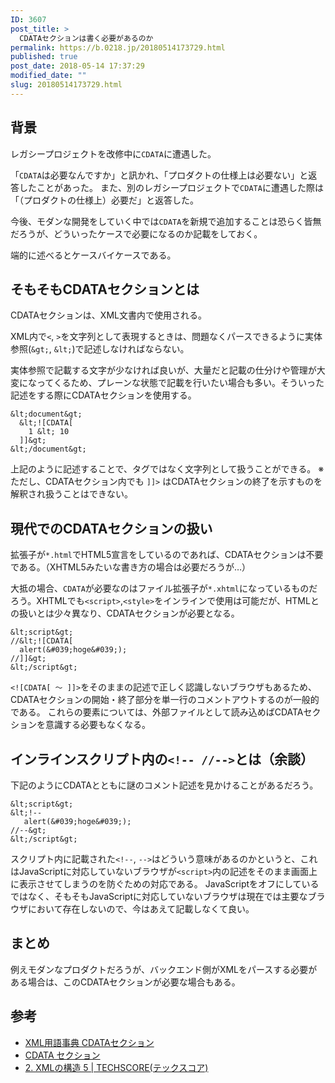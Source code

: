 ```yaml
---
ID: 3607
post_title: >
  CDATAセクションは書く必要があるのか
permalink: https://b.0218.jp/20180514173729.html
published: true
post_date: 2018-05-14 17:37:29
modified_date: ""
slug: 20180514173729.html
---
```

## 背景

レガシープロジェクトを改修中に`CDATA`に遭遇した。

「`CDATA`は必要なんですか」と訊かれ、「プロダクトの仕様上は必要ない」と返答したことがあった。
また、別のレガシープロジェクトで`CDATA`に遭遇した際は「（プロダクトの仕様上）必要だ」と返答した。

今後、モダンな開発をしていく中では`CDATA`を新規で追加することは恐らく皆無だろうが、どういったケースで必要になるのか記載をしておく。

端的に述べるとケースバイケースである。

<!--more-->

## そもそもCDATAセクションとは
CDATAセクションは、XML文書内で使用される。

XML内で`<`, `>`を文字列として表現するときは、問題なくパースできるように実体参照(`&gt;`, `&lt;`)で記述しなければならない。

実体参照で記載する文字が少なければ良いが、大量だと記載の仕分けや管理が大変になってくるため、プレーンな状態で記載を行いたい場合も多い。そういった記述をする際にCDATAセクションを使用する。

```language-html
&lt;document&gt;
  &lt;![CDATA[
    1 &lt; 10
  ]]&gt;
&lt;/document&gt;
```

上記のように記述することで、タグではなく文字列として扱うことができる。
※ ただし、CDATAセクション内でも `]]>` はCDATAセクションの終了を示すものを解釈され扱うことはできない。


## 現代でのCDATAセクションの扱い
拡張子が`*.html`でHTML5宣言をしているのであれば、CDATAセクションは不要である。（XHTML5みたいな書き方の場合は必要だろうが…）

大抵の場合、`CDATA`が必要なのはファイル拡張子が`*.xhtml`になっているものだろう。XHTMLでも`<script>`,`<style>`をインラインで使用は可能だが、HTMLとの扱いとは少々異なり、CDATAセクションが必要となる。

```language-html
&lt;script&gt;
//&lt;![CDATA[
  alert(&#039;hoge&#039;);
//]]&gt;
&lt;/script&gt;
```

`<![CDATA[ 〜 ]]>`をそのままの記述で正しく認識しないブラウザもあるため、CDATAセクションの開始・終了部分を単一行のコメントアウトするのが一般的である。
これらの要素については、外部ファイルとして読み込めばCDATAセクションを意識する必要もなくなる。

## インラインスクリプト内の`<!-- //-->`とは（余談）
下記のようにCDATAとともに謎のコメント記述を見かけることがあるだろう。

```language-html
&lt;script&gt;
&lt;!--
   alert(&#039;hoge&#039;);
//--&gt;
&lt;/script&gt;
```

スクリプト内に記載された`<!--`, `-->`はどういう意味があるのかというと、これはJavaScriptに対応していないブラウザが`<script>`内の記述をそのまま画面上に表示させてしまうのを防ぐための対応である。
JavaScriptをオフにしているではなく、そもそもJavaScriptに対応していないブラウザは現在では主要なブラウザにおいて存在しないので、今はあえて記載しなくて良い。

## まとめ
例えモダンなプロダクトだろうが、バックエンド側がXMLをパースする必要がある場合は、このCDATAセクションが必要な場合もある。


## 参考

- [XML用語事典 CDATAセクション](http://www.atmarkit.co.jp/aig/01xml/cdata.html)
- [CDATA セクション](http://wisdom.sakura.ne.jp/web/xml/xml/xml7.html)
- [2. XMLの構造 5 | TECHSCORE(テックスコア)](http://www.techscore.com/tech/XML/Basic/Basic2/2_3-2.html/)